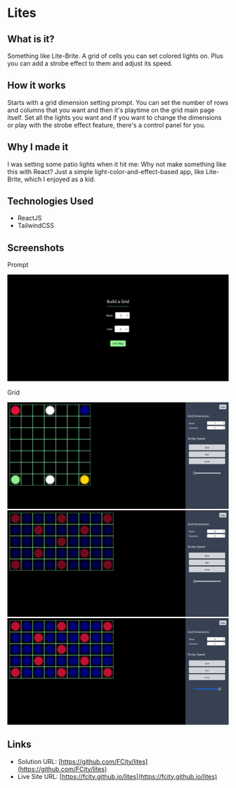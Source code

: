 # Lites

## What is it?

Something like Lite-Brite. A grid of cells you can set colored lights on. Plus you can add a strobe effect to them and adjust its speed.

## How it works

Starts with a grid dimension setting prompt. You can set the number of rows and columns that you want and then it's playtime on the grid main page itself. Set all the lights you want and if you want to change the dimensions or play with the strobe effect feature, there's a control panel for you.

## Why I made it

I was setting some patio lights when it hit me: Why not make something like this with React? Just a simple light-color-and-effect-based app, like Lite-Brite, which I enjoyed as a kid.

## Technologies Used

- ReactJS
- TailwindCSS

## Screenshots

Prompt

![Prompt](./images/screenshot-prompt.png?raw=true)

Grid 

![Grid #1](./images/screenshot-grid-1.png?raw=true)
![Grid #2](./images/screenshot-grid-2.png?raw=true)
![Grid #3](./images/screenshot-grid-3.png?raw=true)

## Links

- Solution URL: [https://github.com/FCity/lites](https://github.com/FCity/lites)
- Live Site URL: [https://fcity.github.io/lites](https://fcity.github.io/lites)